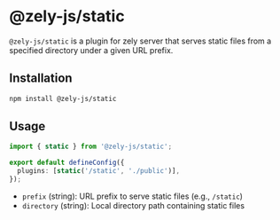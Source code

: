 # @zely-js/static

`@zely-js/static` is a plugin for zely server that serves static files from a specified directory under a given URL prefix.

## Installation

```bash
npm install @zely-js/static
```

## Usage

```ts
import { static } from '@zely-js/static';

export default defineConfig({
  plugins: [static('/static', './public')],
});
```

- `prefix` (string): URL prefix to serve static files (e.g., `/static`)
- `directory` (string): Local directory path containing static files
